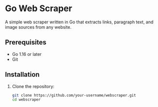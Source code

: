 # Go Web Scraper

A simple web scraper written in Go that extracts links, paragraph text, and image sources from any website.

## Prerequisites
- Go 1.16 or later
- Git

## Installation
1. Clone the repository:
   ```bash
   git clone https://github.com/your-username/webscraper.git
   cd webscraper